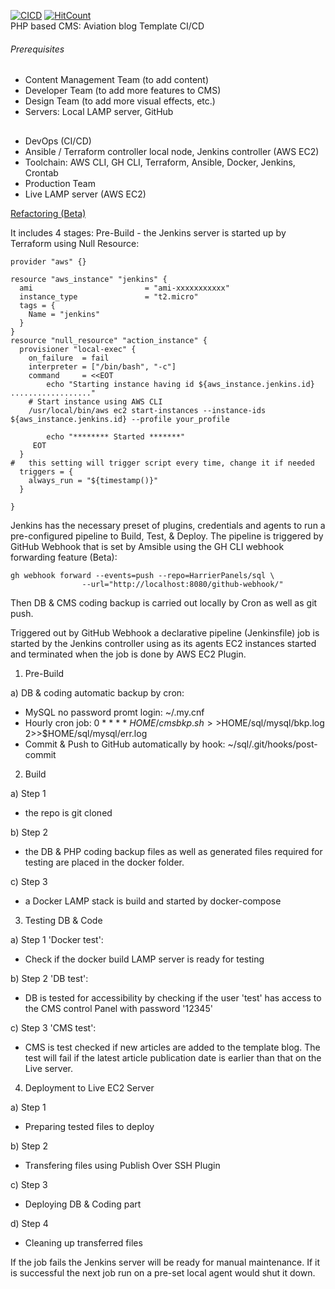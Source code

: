 [![CICD](https://img.shields.io/badge/HarrierPanels-CI%2FCD-blue)](../)
[![HitCount](https://hits.dwyl.com/HarrierPanels/sql.svg?style=flat&show=unique)](http://hits.dwyl.com/HarrierPanels/sql)
<br>
PHP based CMS: Aviation blog Template CI/CD

###### Prerequisites
- Content Management Team (to add content)
- Developer Team (to add more features to CMS)
- Design Team (to add more visual effects, etc.)
- Servers: Local LAMP server, GitHub
##
- DevOps (CI/CD)
- Ansible / Terraform controller local node, Jenkins controller (AWS EC2)
- Toolchain: AWS CLI, GH CLI, Terraform, Ansible, Docker, Jenkins, Crontab
- Production Team
- Live LAMP server (AWS EC2)

[Refactoring (Beta)](https://github.com/HarrierPanels/sql/blob/Beta/mysql/README.md)

It includes 4 stages: Pre-Build - the Jenkins server is started up by Terraform using Null Resource:
```
provider "aws" {}

resource "aws_instance" "jenkins" {
  ami                         = "ami-xxxxxxxxxxx"
  instance_type               = "t2.micro"
  tags = {
    Name = "jenkins"
  }
}
resource "null_resource" "action_instance" {
  provisioner "local-exec" {
    on_failure  = fail
    interpreter = ["/bin/bash", "-c"]
    command     = <<EOT
        echo "Starting instance having id ${aws_instance.jenkins.id} .................."
    # Start instance using AWS CLI
    /usr/local/bin/aws ec2 start-instances --instance-ids ${aws_instance.jenkins.id} --profile your_profile
        
        echo "******** Started *******"
     EOT
  }
#   this setting will trigger script every time, change it if needed
  triggers = {
    always_run = "${timestamp()}"
  }

}
```
Jenkins has the necessary preset of plugins, credentials and agents to run a pre-configured pipeline to Build, Test, & Deploy. The pipeline is triggered by GitHub Webhook that is set by Amsible using the GH CLI webhook forwarding feature (Beta):
```
gh webhook forward --events=push --repo=HarrierPanels/sql \ 
                --url="http://localhost:8080/github-webhook/"
```
Then DB & CMS coding backup is carried out locally by Cron as well as git push. 

Triggered out by GitHub Webhook a declarative pipeline (Jenkinsfile) job is started by the Jenkins controller using as its agents EC2 instances started and terminated when the job is done by AWS EC2 Plugin.

1. Pre-Build

a) DB & coding automatic backup by cron:
 - MySQL no password promt login:
   ~/.my.cnf
 - Hourly cron job:
   0 * * * * $HOME/cmsbkp.sh >>$HOME/sql/mysql/bkp.log 2>>$HOME/sql/mysql/err.log
 - Commit & Push to GitHub automatically by hook:
   ~/sql/.git/hooks/post-commit

2. Build

a) Step 1
 - the repo is git cloned

b) Step 2
 - the DB & PHP coding backup files as well as generated files required for testing are placed in the docker folder.

c) Step 3
- a Docker LAMP stack is build and started by docker-compose

3. Testing DB & Code

a) Step 1 'Docker test':
 - Check if the docker build LAMP server is ready for testing

b) Step 2 'DB test':
- DB is tested for accessibility by checking if the user 'test' has access to the CMS control Panel with password '12345'

c) Step 3 'CMS test':
- CMS is test checked if new articles are added to the template blog. The test will fail if the latest article publication date is earlier than that on the Live server.

4. Deployment to Live EC2 Server

a)  Step 1
 - Preparing tested files to deploy

b) Step 2
 - Transfering files using Publish Over SSH Plugin

c) Step 3
 - Deploying DB & Coding part

d) Step 4 
 - Cleaning up transferred files 

If the job fails the Jenkins server will be ready for manual maintenance. If it is successful the next job run on a pre-set local agent would shut it down.
